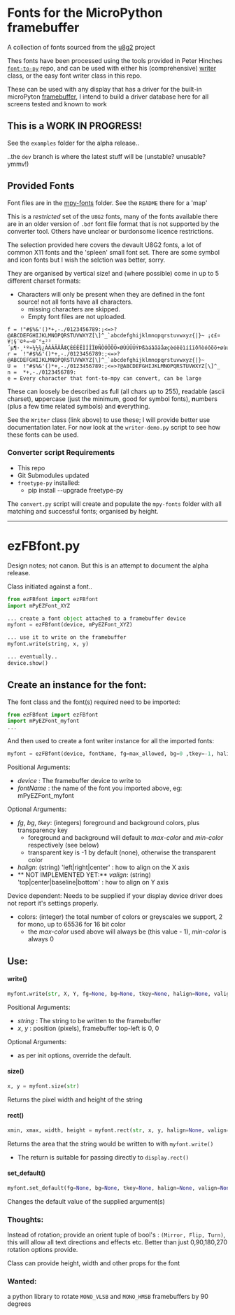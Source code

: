 # Fonts for the MicroPython framebuffer

A collection of fonts sourced from the [u8g2](https://github.com/olikraus/u8g2) project

Thes fonts have been processed using the tools provided in Peter Hinches [`font-to-py`](https://github.com/peterhinch/micropython-font-to-py) repo, and can be used with either his (comprehensive) [writer](https://github.com/peterhinch/micropython-font-to-py/tree/master/writer) class, or the easy font writer class in this repo.

These can be used with any display that has a driver for the built-in microPyton [framebuffer](https://docs.micropython.org/en/latest/library/framebuf.html), I intend to build a driver database here for all screens tested and known to work

## This is a WORK IN PROGRESS!

See the `examples` folder for the alpha release..

..the `dev` branch is where the latest stuff will be (unstable? unusable? ymmv!)

## Provided Fonts

Font files are in the [mpy-fonts](mpy_fonts) folder. See the `README` there for a 'map'

This is a *restricted* set of the `U8G2` fonts, many of the fonts available there are in an older version of `.bdf` font file format that is not supported by the converter tool. Others have unclear or burdonsome licence restrictions.

The selection provided here covers the devault U8G2 fonts, a lot of common X11 fonts and the 'spleen' small font set. There are some symbol and icon fonts but I wish the selction was better, sorry.

They are organised by vertical size! and (where possible) come in up to 5 different charset formats:
* Characters will only be present when they are defined in the font source! not all fonts have all characters.
  * missing characters are skipped.
  * Empty font files are not uploaded.

```
f = !"#$%&'()*+,-./0123456789:;<=>?@ABCDEFGHIJKLMNOPQRSTUVWXYZ[\]^_`abcdefghijklmnopqrstuvwxyz{|}~ ¡¢£¤¥¦§¨©ª«¬­®¯°±²³´µ¶·¸¹º»¼½¾¿ÀÁÂÃÄÅÆÇÈÉÊËÌÍÎÏÐÑÒÓÔÕÖ×ØÙÚÛÜÝÞßàáâãäåæçèéêëìíîïðñòóôõö÷øùúûüýþÿ
r =  !"#$%&'()*+,-./0123456789:;<=>?@ABCDEFGHIJKLMNOPQRSTUVWXYZ[\]^_`abcdefghijklmnopqrstuvwxyz{|}~
U =  !"#$%&'()*+,-./0123456789:;<=>?@ABCDEFGHIJKLMNOPQRSTUVWXYZ[\]^_
n =  *+,-./0123456789:
e = Every character that font-to-mpy can convert, can be large
```
These can loosely be described as **f**ull (all chars up to 255), **r**eadable (ascii charset), **u**ppercase (just the minimum, good for symbol fonts), **n**umbers (plus a few time related symbols) and **e**verything.

See the `Writer` class (link above) to use these; I will provide better use documentation later. For now look at the `writer-demo.py` script to see how these fonts can be used.

### Converter script Requirements
* This repo
* Git Submodules updated
* `freetype-py` installed:
  * pip install --upgrade freetype-py

The `convert.py` script will create and populate the `mpy-fonts` folder with all matching and successful fonts; organised by height.

-----------------------------------------------------------------------------------------------------------------------------

# ezFBfont.py

Design notes; not canon. But this is an attempt to document the alpha release.

Class initiated against a font..

```python
from ezFBfont import ezFBfont
import mPyEZFont_XYZ

... create a font object attached to a framebuffer device
myfont = ezFBfont(device, mPyEZFont_XYZ)

... use it to write on the framebuffer
myfont.write(string, x, y)

... eventually..
device.show()
```

## Create an instance for the font:

The font class and the font(s) required need to be imported:

```python
from ezFBfont import ezFBfont
import mPyEZFont_myfont
...
```

And then used to create a font writer instance for all the imported fonts:

```python
myfont = ezFBfont(device, fontName, fg=max_allowed, bg=0 ,tkey=-1, halign='left', valign='top', colors=?)
```
Positional Arguments:
* *device* : The framebuffer device to write to
* *fontName* : the name of the font you imported above, eg: mPyEZFont_myfont

Optional Arguments:
* *fg*, *bg*, *tkey*: (integers) foreground and background colors, plus transparency key
  * foreground and background will default to *max-color* and *min-color* respectively (see below)
  * transparent key is -1 by default (none), otherwise the transparent color
* *halign*: (string) 'left|right|center' : how to align on the X axis
* ** NOT IMPLEMENTED YET:** *valign*: (string) 'top|center|baseline|bottom' : how to align on Y axis

Device dependent: Needs to be supplied if your display device driver does not report it's settings properly.
* colors: (integer) the total number of colors or greyscales we support, 2 for mono, up to 65536 for 16 bit color
  * the *max-color* used above will always be (this value - 1), *min-color* is always 0

## Use:
#### write()
```python
myfont.write(str, X, Y, fg=None, bg=None, tkey=None, halign=None, valign=None)
```
Positional Arguments:
* *string* : The string to be written to the framebuffer
* *x*, *y* : position (pixels), framebuffer top-left is 0, 0

Optional Arguments:
* as per init options, override the default.

#### size()
```python
x, y = myfont.size(str)
```
Returns the pixel width and height of the string

#### rect()
```python
xmin, xmax, width, height = myfont.rect(str, x, y, halign=None, valign=None)
```
Returns the area that the string would be written to with `myfont.write()`
* The return is suitable for passing directly to `display.rect()`

#### set_default()
```python
myfont.set_default(fg=None, bg=None, tkey=None, halign=None, valign=None)
```
Changes the default value of the supplied argument(s)

### Thoughts:

Instead of rotation; provide an orient tuple of bool's : `(Mirror, Flip, Turn)`, this will allow all text directions and effects etc. Better than just 0,90,180,270 rotation options provide.

Class can provide height, width and other props for the font

### Wanted:
a python library to rotate `MONO_VLSB` and `MONO_HMSB` framebuffers by 90 degrees
